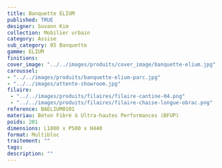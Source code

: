 ```yaml
---
title: Banquette ELIUM 
published: TRUE
designer: Sovann Kim
collection: Mobilier urbain
category: Assise
sub_category: 05 Banquette
gamme: ELIUM
finitions: 
cover_image: "../../images/produits/cover_image/banquette-elium.jpg"
caroussel: 
- "../../images/produits/banquette-elium-parc.jpg"
- "../../images/attente-showroom.jpg"
filaire: 
 - "../../images/produits/filaires/filaire-cantine-04.png"
 - "../../images/produits/filaires/filaire-chaise-longue-obrac.png"
reference: BAELIUM0101
materiau: Béton Fibré à Ultra-hautes Performances (BFUP)
poids: 201
dimensions: L1800 x P500 x H440
format: Multibloc
traitement: ""
tags: 
description: ""
---
```

